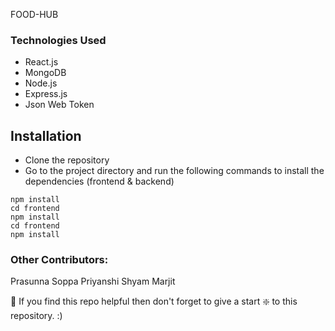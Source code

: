 FOOD-HUB


### Technologies Used

- React.js
- MongoDB
- Node.js
- Express.js
- Json Web Token



## Installation

- Clone the repository
- Go to the project directory and run the following commands to install the dependencies (frontend & backend)

```
npm install
cd frontend
npm install
cd frontend
npm install
```


### Other Contributors:

Prasunna Soppa
Priyanshi
Shyam Marjit



🙏 If you find this repo helpful then don't forget to give a start ❇️ to this repository. :)
